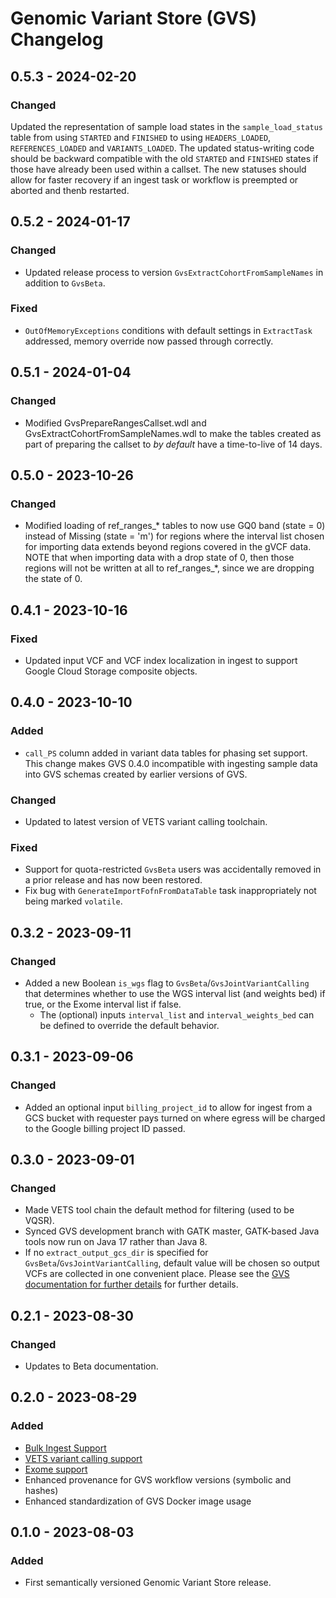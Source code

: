 # Genomic Variant Store (GVS) Changelog

## 0.5.3 - 2024-02-20

### Changed

Updated the representation of sample load states in the `sample_load_status` table from using `STARTED` and `FINISHED`
to using `HEADERS_LOADED`, `REFERENCES_LOADED` and `VARIANTS_LOADED`. The updated status-writing code should be backward
compatible with the old `STARTED` and `FINISHED` states if those have already been used within a callset. The new statuses
should allow for faster recovery if an ingest task or workflow is preempted or aborted and thenb restarted.

## 0.5.2 - 2024-01-17

### Changed

- Updated release process to version `GvsExtractCohortFromSampleNames` in addition to `GvsBeta`.

### Fixed

- `OutOfMemoryExceptions` conditions with default settings in `ExtractTask` addressed, memory override now passed through correctly.

## 0.5.1 - 2024-01-04

### Changed

- Modified GvsPrepareRangesCallset.wdl and GvsExtractCohortFromSampleNames.wdl to make the tables created as part of preparing the callset to *by default* have a time-to-live of 14 days.

## 0.5.0 - 2023-10-26

### Changed

- Modified loading of ref_ranges_* tables to now use GQ0 band (state = 0) instead of Missing (state = 'm') for regions where the interval list chosen for importing data extends beyond regions covered in the gVCF data. NOTE that when importing data with a drop state of 0, then those regions will not be written at all to ref_ranges_*, since we are dropping the state of 0.

## 0.4.1 - 2023-10-16

### Fixed

- Updated input VCF and VCF index localization in ingest to support Google Cloud Storage composite objects.

## 0.4.0 - 2023-10-10

### Added

- `call_PS` column added in variant data tables for phasing set support. This change makes GVS 0.4.0 incompatible with ingesting sample data into GVS schemas created by earlier versions of GVS.

### Changed

- Updated to latest version of VETS variant calling toolchain.

### Fixed

- Support for quota-restricted `GvsBeta` users was accidentally removed in a prior release and has now been restored.
- Fix bug with `GenerateImportFofnFromDataTable` task inappropriately not being marked `volatile`.

## 0.3.2 - 2023-09-11

### Changed

- Added a new Boolean `is_wgs` flag to `GvsBeta`/`GvsJointVariantCalling` that determines whether to use the WGS interval list (and weights bed) if true, or the Exome interval list if false.
  - The (optional) inputs `interval_list` and `interval_weights_bed` can be defined to override the default behavior.

## 0.3.1 - 2023-09-06

### Changed

- Added an optional input `billing_project_id` to allow for ingest from a GCS bucket with requester pays turned on where egress will be charged to the Google billing project ID passed.

## 0.3.0 - 2023-09-01

### Changed

- Made VETS tool chain the default method for filtering (used to be VQSR).
- Synced GVS development branch with GATK master, GATK-based Java tools now run on Java 17 rather than Java 8.
- If no `extract_output_gcs_dir` is specified for `GvsBeta`/`GvsJointVariantCalling`, default value will be chosen so output VCFs are collected in one convenient place. Please see the [GVS documentation for further details](../beta_docs/gvs-overview.md#input-descriptions) for further details.

## 0.2.1 - 2023-08-30

### Changed

- Updates to Beta documentation.

## 0.2.0 - 2023-08-29

### Added

- [Bulk Ingest Support](./gvs-bulk-ingest-details.md)
- [VETS variant calling support](https://github.com/broadinstitute/gatk/blob/ah_var_store/scripts/variantstore/docs/release_notes/VETS_Release.pdf)
- [Exome support](./RUNNING_EXOMES_ON_GVS.md)
- Enhanced provenance for GVS workflow versions (symbolic and hashes)
- Enhanced standardization of GVS Docker image usage


## 0.1.0 - 2023-08-03

### Added

- First semantically versioned Genomic Variant Store release.
